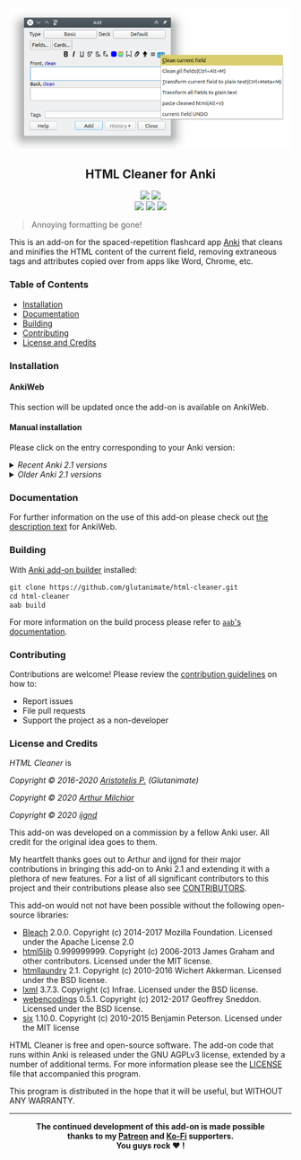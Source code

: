 <p align="center"><img src="screenshots/screenshot.png"></p>

<h2 align="center">HTML Cleaner for Anki</h2>

<p align="center">
<a title="Latest (pre-)release" href="https://github.com/glutanimate/html-cleaner/releases"><img src ="https://img.shields.io/github/release-pre/glutanimate/html-cleaner.svg?colorB=brightgreen"></a>
<a title="License: GNU AGPLv3" href="https://github.com/glutanimate/html-cleaner/blob/master/LICENSE"><img  src="https://img.shields.io/badge/license-GNU AGPLv3-green.svg"></a>
<!--<a title="Rate on AnkiWeb" href="https://ankiweb.net/shared/info/ANKIWEB_ID"><img src="https://glutanimate.com/logos/ankiweb-rate.svg"></a>-->
<br>
<a title="Buy me a coffee :)" href="https://ko-fi.com/X8X0L4YV"><img src="https://img.shields.io/badge/ko--fi-contribute-%23579ebd.svg"></a>
<a title="Support me on Patreon :D" href="https://www.patreon.com/bePatron?u=7522179"><img src="https://img.shields.io/badge/patreon-support-%23f96854.svg"></a>
<a title="Follow me on Twitter" href="https://twitter.com/intent/user?screen_name=glutanimate"><img src="https://img.shields.io/twitter/follow/glutanimate.svg"></a>
</p>

> Annoying formatting be gone!

This is an add-on for the spaced-repetition flashcard app [Anki](https://apps.ankiweb.net/) that cleans and minifies the HTML content of the current field, removing extraneous tags and attributes copied over from apps like Word, Chrome, etc.

### Table of Contents <!-- omit in toc -->

<!-- MarkdownTOC levels="1,2,3" -->

- [Installation](#installation)
- [Documentation](#documentation)
- [Building](#building)
- [Contributing](#contributing)
- [License and Credits](#license-and-credits)

<!-- /MarkdownTOC -->

<!-- ### Screenshots

![](screenshots/screenshot.png) -->

### Installation

#### AnkiWeb <!-- omit in toc -->

This section will be updated once the add-on is available on AnkiWeb.
<!-- The easiest way to install HTML Cleaner is through [AnkiWeb](https://ankiweb.net/shared/info/ANKIWEB_ID). -->

#### Manual installation <!-- omit in toc -->

Please click on the entry corresponding to your Anki version:

<details>

<summary><i>Recent Anki 2.1 versions</i></summary>

<br>

*Note: These instructions only work on Anki 2.1.17 and up. For older Anki releases please see the next section.*

<br>

1. Download the latest `.ankiaddon` file from the [releases tab](https://github.com/glutanimate/html-cleaner/releases) (you might need to click on *Assets* below the description to reveal the download links)
2. Open the folder where your downloads are located and double-click on the downloaded `.ankiaddon` file.
3. Follow the installation prompt and restart Anki if it asks you to

</details>

<details>

<summary><i>Older Anki 2.1 versions</i></summary>

1. Make sure you are [using at least Anki 2.1.10](https://apps.ankiweb.net/#download). Earlier releases (e.g. found in various Linux distros) do not support `.ankiaddon` packages.
2. Download the latest `.ankiaddon` package from the [releases tab](https://github.com/glutanimate/html-cleaner/releases) (you might need to click on *Assets* below the description to reveal the download links)
3. From Anki's main window, head to *Tools* → *Add-ons*
4. Drag-and-drop the `.ankiaddon` package onto the add-ons list
5. Restart Anki

Video summary:

<img src="https://raw.githubusercontent.com/glutanimate/docs/master/anki/add-ons/media/ankiaddon-installation-macos.gif" width=640>

</details>

### Documentation

For further information on the use of this add-on please check out [the description text](docs/description.md) for AnkiWeb.

### Building

With [Anki add-on builder](https://github.com/glutanimate/anki-addon-builder/) installed:

    git clone https://github.com/glutanimate/html-cleaner.git
    cd html-cleaner
    aab build

For more information on the build process please refer to [`aab`'s documentation](https://github.com/glutanimate/anki-addon-builder/#usage).

### Contributing

Contributions are welcome! Please review the [contribution guidelines](./CONTRIBUTING.md) on how to:

- Report issues
- File pull requests
- Support the project as a non-developer

### License and Credits

*HTML Cleaner* is 

*Copyright © 2016-2020 [Aristotelis P.](https://glutanimate.com/) (Glutanimate)*

*Copyright © 2020 [Arthur Milchior](arthur@milchior.fr)*

*Copyright © 2020 [ijgnd](https://github.com/ijgnd)*

This add-on was developed on a commission by a fellow Anki user. All credit for the original idea goes to them.

My heartfelt thanks goes out to Arthur and ijgnd for their major contributions in bringing this add-on to Anki 2.1 and extending it with a plethora of new features. For a list of all significant contributors to this project and their contributions please also see [CONTRIBUTORS](./CONTRIBUTORS).

This add-on would not not have been possible without the following open-source libraries:

- [Bleach](https://github.com/mozilla/bleach) 2.0.0. Copyright (c) 2014-2017 Mozilla Foundation. Licensed under the Apache License 2.0
- [html5lib](https://github.com/html5lib/) 0.999999999. Copyright (c) 2006-2013 James Graham and other contributors. Licensed under the MIT license.
- [htmllaundry](https://github.com/wichert/htmllaundry) 2.1. Copyright (c) 2010-2016 Wichert Akkerman. Licensed under the BSD license.
- [lxml](http://lxml.de/) 3.7.3. Copyright (c) Infrae. Licensed under the BSD license.
- [webencodings](https://github.com/gsnedders/python-webencodings) 0.5.1. Copyright (c) 2012-2017 Geoffrey Sneddon. Licensed under the BSD license.
- [six](https://github.com/benjaminp/six) 1.10.0. Copyright (c) 2010-2015 Benjamin Peterson. Licensed under the MIT license

HTML Cleaner is free and open-source software. The add-on code that runs within Anki is released under the GNU AGPLv3 license, extended by a number of additional terms. For more information please see the [LICENSE](https://github.com/glutanimate/html-cleaner/blob/master/LICENSE) file that accompanied this program.

This program is distributed in the hope that it will be useful, but WITHOUT ANY WARRANTY.


----

<b>
<div align="center">The continued development of this add-on is made possible <br>thanks to my <a href="https://www.patreon.com/glutanimate">Patreon</a> and <a href="https://ko-fi.com/X8X0L4YV">Ko-Fi</a> supporters.
<br>You guys rock ❤️ !</div>
</b>